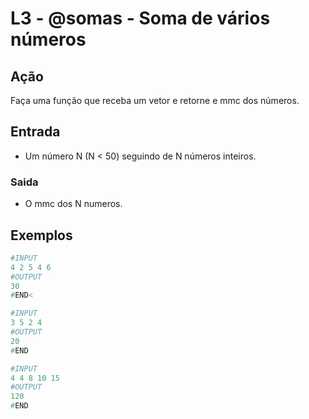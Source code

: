 # L3 - @somas - Soma de vários números

## Ação

Faça uma função que receba um vetor e retorne e mmc dos números.

## Entrada

* Um número N (N < 50) seguindo de N números inteiros.

### Saida

* O mmc dos N numeros.

## Exemplos

``` py
#INPUT
4 2 5 4 6
#OUTPUT
30
#END<

#INPUT
3 5 2 4
#OUTPUT
20
#END

#INPUT
4 4 8 10 15
#OUTPUT
120
#END
```
